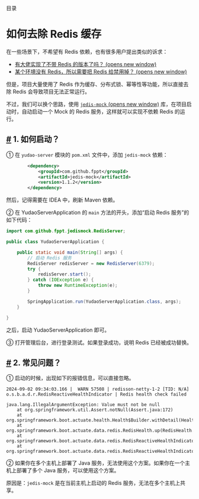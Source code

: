 目录

# 如何去除 Redis 缓存

在一些场景下，不希望有 Redis 依赖，也有很多用户提出类似的诉求：

*   [有大佬实现了不带 Redis 的版本了吗？ (opens new window)](https://github.com/YunaiV/ruoyi-vue-pro/issues/645)
*   [某个环境没有 Redis，所以需要把 Redis 给禁用掉？ (opens new window)](https://t.zsxq.com/6CCPX)

但是，项目大量使用了 Redis 作为缓存、分布式锁、幂等性等功能，所以直接去除 Redis 会导致项目无法正常运行。

不过，我们可以换个思路，使用 [`jedis-mock` (opens new window)](https://github.com/fppt/jedis-mock) 库，在项目启动时，自动启动一个 Mock 的 Redis 服务，这样就可以实现不依赖 Redis 的运行。

## [#](#_1-如何启动) 1. 如何启动？

① 在 `yudao-server` 模块的 `pom.xml` 文件中，添加 `jedis-mock` 依赖：

```xml
        <dependency>
            <groupId>com.github.fppt</groupId>
            <artifactId>jedis-mock</artifactId>
            <version>1.1.2</version>
        </dependency>

```

然后，记得需要在 IDEA 中，刷新 Maven 依赖。

② 在 YudaoServerApplication 的 `main` 方法的开头，添加“启动 Redis 服务”的如下代码：

```java
import com.github.fppt.jedismock.RedisServer;

public class YudaoServerApplication {

    public static void main(String[] args) {
        // 启动 Redis 服务
        RedisServer redisServer = new RedisServer(6379);
        try {
            redisServer.start();
        } catch (IOException e) {
            throw new RuntimeException(e);
        }

        SpringApplication.run(YudaoServerApplication.class, args);
    }

}

```

之后，启动 YudaoServerApplication 即可。

③ 打开管理后台，进行登录测试。如果登录成功，说明 Redis 已经被成功替换。

## [#](#_2-常见问题) 2. 常见问题？

① 启动的时候，出现如下的报错信息，可以直接忽略。

```text
2024-09-02 09:34:03.166 |  WARN 57508 | redisson-netty-1-2 [TID: N/A] o.s.b.a.d.r.RedisReactiveHealthIndicator | Redis health check failed

java.lang.IllegalArgumentException: Value must not be null
	at org.springframework.util.Assert.notNull(Assert.java:172)
	at org.springframework.boot.actuate.health.Health$Builder.withDetail(Health.java:247)
	at org.springframework.boot.actuate.data.redis.RedisHealth.up(RedisHealth.java:37)
	at org.springframework.boot.actuate.data.redis.RedisReactiveHealthIndicator.up(RedisReactiveHealthIndicator.java:73)
	at org.springframework.boot.actuate.data.redis.RedisReactiveHealthIndicator.lambda$getHealth$4(RedisReactiveHealthIndicator.java:69)

```

② 如果你在多个主机上部署了 Java 服务，无法使用这个方案。如果你在一个主机上部署了多个 Java 服务，可以使用这个方案。

原因是：`jedis-mock` 是在当前主机上启动的 Redis 服务，无法在多个主机上共享。